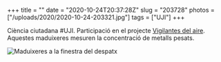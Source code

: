 +++
title = ""
date = "2020-10-24T20:37:28Z"
slug = "203728"
photos = ["/uploads/2020/2020-10-24-203321.jpg"]
tags = ["UJI"]
+++

Ciència ciutadana #UJI. Participació en el projecte [Vigilantes del aire](https://vigilantesdelaire.ibercivis.es/). Aquestes maduixeres mesuren la concentració de metalls pesats.

<img alt="Maduixeres a la finestra del despatx" src="/uploads/2020/2020-10-24-203321.jpg">

